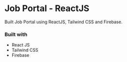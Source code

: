 # Job Portal - ReactJS

Built Job Portal using ReactJS, Tailwind CSS and Firebase.
### Built with

- React JS
- Tailwind CSS
- Firebase
